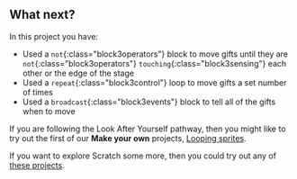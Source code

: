## What next?

In this project you have:
+ Used a `not`{:class="block3operators"} block to move gifts until they are `not`{:class="block3operators"} `touching`{:class="block3sensing"} each other or the edge of the stage
+ Used a `repeat`{:class="block3control"} loop to move gifts a set number of times
+ Used a `broadcast`{:class="block3events"} block to tell all of the gifts when to move

If you are following the Look After Yourself pathway, then you might like to try out the first of our **Make your own** projects, [Looping sprites](https://projects.raspberrypi.org/en/projects/looping-sprites).

If you want to explore Scratch some more, then you could try out any of [these projects](https://projects.raspberrypi.org/en/projects?software%5B%5D=scratch).
